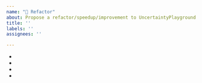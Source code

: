 ```yaml
---
name: "🎨 Refactor"
about: Propose a refactor/speedup/improvement to UncertaintyPlayground's internals
title: ''
labels: ''
assignees: ''

---
```


<!-- A clear and concise description of what you wish to refactor. Please include the following: -->

- <!-- Modules that will be modified -->
- <!-- Impact on code structure -->
- <!-- Impact on speed -->
- <!-- Will this be a breaking change? -->
